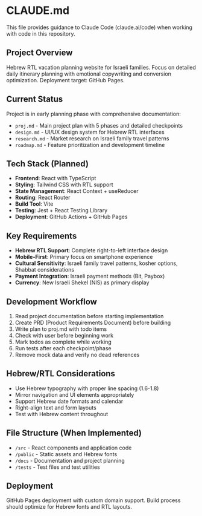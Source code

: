 # CLAUDE.md

This file provides guidance to Claude Code (claude.ai/code) when working with code in this repository.

## Project Overview
Hebrew RTL vacation planning website for Israeli families. Focus on detailed daily itinerary planning with emotional copywriting and conversion optimization. Deployment target: GitHub Pages.

## Current Status
Project is in early planning phase with comprehensive documentation:
- `proj.md` - Main project plan with 5 phases and detailed checkpoints
- `design.md` - UI/UX design system for Hebrew RTL interfaces
- `research.md` - Market research on Israeli family travel patterns  
- `roadmap.md` - Feature prioritization and development timeline

## Tech Stack (Planned)
- **Frontend**: React with TypeScript
- **Styling**: Tailwind CSS with RTL support
- **State Management**: React Context + useReducer
- **Routing**: React Router
- **Build Tool**: Vite
- **Testing**: Jest + React Testing Library
- **Deployment**: GitHub Actions + GitHub Pages

## Key Requirements
- **Hebrew RTL Support**: Complete right-to-left interface design
- **Mobile-First**: Primary focus on smartphone experience
- **Cultural Sensitivity**: Israeli family travel patterns, kosher options, Shabbat considerations
- **Payment Integration**: Israeli payment methods (Bit, Paybox)
- **Currency**: New Israeli Shekel (NIS) as primary display

## Development Workflow
1. Read project documentation before starting implementation
2. Create PRD (Product Requirements Document) before building
3. Write plan to proj.md with todo items
4. Check with user before beginning work
5. Mark todos as complete while working
6. Run tests after each checkpoint/phase
7. Remove mock data and verify no dead references

## Hebrew/RTL Considerations
- Use Hebrew typography with proper line spacing (1.6-1.8)
- Mirror navigation and UI elements appropriately
- Support Hebrew date formats and calendar
- Right-align text and form layouts
- Test with Hebrew content throughout

## File Structure (When Implemented)
- `/src` - React components and application code
- `/public` - Static assets and Hebrew fonts
- `/docs` - Documentation and project planning
- `/tests` - Test files and test utilities

## Deployment
GitHub Pages deployment with custom domain support. Build process should optimize for Hebrew fonts and RTL layouts.